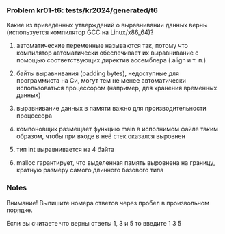 ### Problem kr01-t6: tests/kr2024/generated/t6

Какие из приведённых утверждений о выравнивании данных верны (используется компилятор GCC на
Linux/x86_64)?

1) автоматические переменные называются так, потому что компилятор автоматически обеспечивает их
выравнивание с помощью соответствующих директив ассемблера (.align и т. п.)

2) байты выравнивания (padding bytes), недоступные для программиста на Си, могут тем не менее
автоматически использоваться процессором (например, для хранения временных данных)

3) выравнивание данных в памяти важно для производительности процессора

4) компоновщик размещает функцию main в исполнимом файле таким образом, чтобы при входе в неё стек
оказался выровнен

5) тип int выравнивается на 4 байта

6) malloc гарантирует, что выделенная память выровнена на границу, кратную размеру самого длинного
базового типа

### Notes

Внимание! Выпишите номера ответов через пробел в произвольном порядке.

Если вы считаете что верны ответы 1, 3 и 5 то введите 1 3 5

